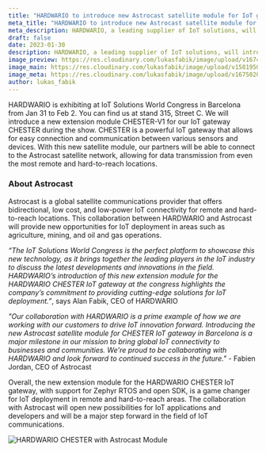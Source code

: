 ```yaml
---
title: "HARDWARIO to introduce new Astrocast satellite module for IoT gateway CHESTER  in Barcelona"
meta_title: "HARDWARIO to introduce new Astrocast satellite module for IoT gateway CHESTER  in Barcelona"
meta_description: HARDWARIO, a leading supplier of IoT solutions, will introduce a new expansion module for the IoT gateway CHESTER  at the IoT Solution World Congress in Barcelona.
draft: false
date: 2023-01-30
description: HARDWARIO, a leading supplier of IoT solutions, will introduce a new expansion module for the IoT gateway CHESTER  at the IoT Solution World Congress in Barcelona.
image_preview: https://res.cloudinary.com/lukasfabik/image/upload/v1674941056/blog/2023-01-30-astrocast/chester-w1.png
image_main: https://res.cloudinary.com/lukasfabik/image/upload/v1581950249/blog/wide_placeholder.jpg
image_meta: https://res.cloudinary.com/lukasfabik/image/upload/v1675020345/blog/2023-01-30-astrocast/hardwario-astrocast-meta.png
author: lukas_fabik
---
```


HARDWARIO is exhibiting at IoT Solutions World Congress in Barcelona from Jan 31 to Feb 2. You can find us at stand 315, Street C. We will introduce a new extension module CHESTER-V1 for our IoT gateway CHESTER during the show. CHESTER is a powerful IoT gateway that allows for easy connection and communication between various sensors and devices. With this new satellite module, our partners will be able to connect to the Astrocast satellite network, allowing for data transmission from even the most remote and hard-to-reach locations.

### About Astrocast 

Astrocast is a global satellite communications provider that offers bidirectional, low cost, and low-power IoT connectivity for remote and hard-to-reach locations. This collaboration between HARDWARIO and Astrocast will provide new opportunities for IoT deployment in areas such as agriculture, mining, and oil and gas operations.

_“The IoT Solutions World Congress is the perfect platform to showcase this new technology, as it brings together the leading players in the IoT industry to discuss the latest developments and innovations in the field. HARDWARIO’s introduction of this new extension module for the HARDWARIO CHESTER IoT gateway at the congress highlights the company’s commitment to providing cutting-edge solutions for IoT deployment.”_, says Alan Fabik, CEO of HARDWARIO

_"Our collaboration with HARDWARIO is a prime example of how we are working with our customers to drive IoT innovation forward. Introducing the new Astrocast satellite module for CHESTER IoT gateway in Barcelona is a major milestone in our mission to bring global IoT connectivity to businesses and communities. We're proud to be collaborating with HARDWARIO and look forward to continued success in the future."_ - Fabien Jordan, CEO of Astrocast

Overall, the new extension module for the HARDWARIO CHESTER IoT gateway, with support for Zephyr RTOS and open SDK, is a game changer for IoT deployment in remote and hard-to-reach areas. The collaboration with Astrocast will open new possibilities for IoT applications and developers and will be a major step forward in the field of IoT communications.

![HARDWARIO CHESTER with Astrocast Module](https://res.cloudinary.com/lukasfabik/image/upload/v1674940743/blog/2023-01-30-astrocast/CHESTER_Astrocast.png)